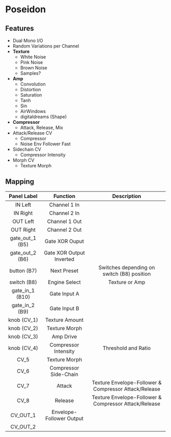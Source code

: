 # Poseidon

## Features

- Dual Mono I/O
- Random Variations per Channel
- **Texture**
  - White Noise
  - Pink Noise
  - Brown Noise
  - Samples?
- **Amp**
  - Convolution
  - Distortion
  - Saturation
  - Tanh
  - Sin
  - AirWindows
  - digitaldreams (Shape)
- **Compressor**
  - Attack, Release, Mix
- Attack/Release CV
  - Compressor
  - Noise Env Follower Fast
- Sidechain CV
  - Compressor Intensity
- Morph CV
  - Texture Morph

## Mapping

|   Panel Label   |         Function         |                      Description                      |
| :-------------: | :----------------------: | :---------------------------------------------------: |
|     IN Left     |       Channel 1 In       |                                                       |
|    IN Right     |       Channel 2 In       |                                                       |
|    OUT Left     |      Channel 1 Out       |                                                       |
|    OUT Right    |      Channel 2 Out       |                                                       |
| gate_out_1 (B5) |      Gate XOR Ouput      |                                                       |
| gate_out_2 (B6) | Gate XOR Output Inverted |                                                       |
|   button (B7)   |       Next Preset        |      Switches depending on switch (B8) position       |
|   switch (B8)   |      Engine Select       |                    Texture or Amp                     |
| gate_in_1 (B10) |       Gate Input A       |                                                       |
| gate_in_2 (B9)  |       Gate Input B       |                                                       |
|   knob (CV_1)   |      Texture Amount      |                                                       |
|   knob (CV_2)   |      Texture Morph       |                                                       |
|   knob (CV_3)   |        Amp Drive         |                                                       |
|   knob (CV_4)   |   Compressor Intensity   |                  Threshold and Ratio                  |
|      CV_5       |      Texture Morph       |                                                       |
|      CV_6       |  Compressor Side-Chain   |                                                       |
|      CV_7       |          Attack          | Texture Envelope-Follower & Compressor Attack/Release |
|      CV_8       |         Release          | Texture Envelope-Follower & Compressor Attack/Release |
|    CV_OUT_1     | Envelope-Follower Output |                                                       |
|    CV_OUT_2     |                          |                                                       |
